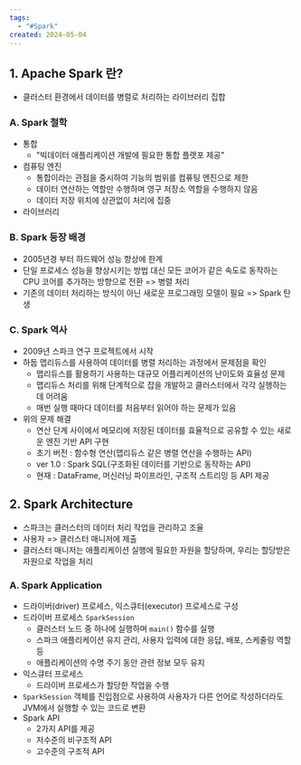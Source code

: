 ```yaml
---
tags:
  - "#Spark"
created: 2024-05-04
---
```



## 1. Apache Spark 란?

- 클러스터 환경에서 데이터를 병렬로 처리하는 라이브러리 집합

### A. Spark 철학

- 통합
	- "빅데이터 애플리케이션 개발에 필요한 통합 플랫포 제공"
- 컴퓨팅 엔진
	- 통합이라는 관점을 중시하여 기능의 범위를 컴퓨팅 엔진으로 제한
	- 데이터 연산하는 역할만 수행하며 영구 저장소 역할을 수행하지 않음
	- 데이터 저장 위치에 상관없이 처리에 집중
- 라이브러리

### B. Spark 등장 배경

- 2005년경 부터 하드웨어 성능 향상에 한계
- 단일 프로세스 성능을 향상시키는 방법 대신 모든 코어가 같은 속도로 동작하는 CPU 코어를 추가하는 방향으로 전환 => 병렬 처리
- 기존의 데이터 처리하는 방식이 아닌 새로운 프로그래밍 모델이 필요 => Spark 탄생


### C. Spark 역사

- 2009년 스파크 연구 프로젝트에서 시작
- 하둡 맵리듀스를 사용하여 데이터를 병렬 처리하는 과정에서 문제점을 확인
	- 맵리듀스를 활용하기 사용하는 대규모 어플리케이션의 난이도와 효율성 문제
	- 맵리듀스 처리를 위해 단계적으로 잡을 개발하고 클러스터에서 각각 실행하는 데 어려움
	- 매번 실행 때마다 데이터를 처음부터 읽어야 하는 문제가 있음
- 위의 문제 해결
	- 연산 단계 사이에서 메모리에 저장된 데이터를 효율적으로 공유할 수 있는 새로운 엔진 기반 API 구현
	- 초기 버전 : 함수형 연산(맵리듀스 같은 병렬 연산을 수행하는 API)
	- ver 1.0 : Spark SQL(구조화된 데이터를 기반으로 동작하는 API)
	- 현재 : DataFrame, 머신러닝 파이프라인, 구조적 스트리밍 등 API 제공


## 2. Spark Architecture

- 스파크는 클러스터의 데이터 처리 작업을 관리하고 조율
- 사용자 => 클러스터 매니저에 제출
- 클러스터 매니저는 애플리케이션 실행에 필요한 자원을 할당하며, 우리는 할당받은 자원으로 작업을 처리

### A. Spark Application

- 드라이버(driver) 프로세스, 익스큐터(executor) 프로세스로 구성
- 드라이버 프로세스 `SparkSession`
	- 클러스터 노드 중 하나에 실행하며 `main()` 함수를 실행
	- 스파크 애플리케이션 유지 관리, 사용자 입력에 대한 응답, 배포, 스케줄링 역할 등
	- 애플리케이션의 수명 주기 동안 관련 정보 모두 유지
- 익스큐터 프로세스
	- 드라이버 프로세스가 할당한 작업을 수행
- `SparkSession`  객체를 진입점으로 사용하여 사용자가 다른 언어로 작성하더라도 JVM에서 실행할 수 있는 코드로 변환
- Spark API
	- 2가지 API를 제공
	- 저수준의 비구조적 API
	- 고수준의 구조적 API






